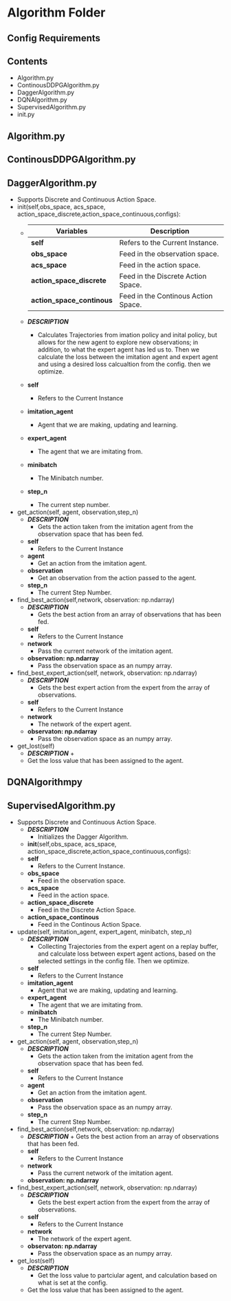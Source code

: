 # Algorithm Folder
## Config Requirements
## Contents
*   Algorithm.py
*   ContinousDDPGAlgorithm.py
*   DaggerAlgorithm.py
*   DQNAlgorithm.py
*   SupervisedAlgorithm.py
*   init.py  

##  Algorithm.py

##  ContinousDDPGAlgorithm.py

##  DaggerAlgorithm.py
*   Supports Discrete and Continuous Action Space. 
*   init(self,obs_space, acs_space, action_space_discrete,action_space_continuous,configs):
    -   |   Variables   |   Description   |
        |       ---     |       ---       |
        |    **self**   | Refers to the Current Instance. |
        |   **obs_space**   |Feed in the observation space. |
        |    **acs_space**   | Feed in the action space.  |
        |   **action_space_discrete**   | Feed in the Discrete Action Space.  |
        |     **action_space_continous**   | Feed in the Continous Action Space. |

    -   ***DESCRIPTION***
        +   Calculates Trajectories from imation policy and inital policy, but allows for the new agent to explore new observations; in addition, to what the expert agent has led us to. Then we calculate the loss between the imitation agent and expert agent and using a desired loss calcualtion from the config. then we optimize. 
    -   **self**
        +   Refers to the Current Instance
    -   **imitation_agent**
        +   Agent that we are making, updating and learning. 
    -   **expert_agent**
        +   The agent that we are imitating from.
    -   **minibatch**
        +   The Minibatch number.
    -   **step_n**
        +   The current step number.
*   get_action(self, agent, observation,step_n)
    -   ***DESCRIPTION***
        +   Gets the action taken from the imitation agent from the observation space that has been fed. 
    -   **self**
        +   Refers to the Current Instance
    -   **agent**
        +   Get an action from the imitation agent.
    -   **observation**
        +   Get an observation from the action passed to the agent.
    -   **step_n**
        +   The current Step Number.
*   find_best_action(self,network, observation: np.ndarray)
    -   ***DESCRIPTION***
        +   Gets the best action from an array of observations that has been fed. 
    -   **self**
        +   Refers to the Current Instance
    -   **network**
        +   Pass the current network of the imitation agent. 
    -   **observation: np.ndarray**
        +   Pass the observation space as an numpy array.
*   find_best_expert_action(self, network, observation: np.ndarray)
    -   ***DESCRIPTION***
        +   Gets the best expert action from the expert from the array of observations.
    -   **self**
        +   Refers to the Current Instance
    -   **network**
        +   The network of the expert agent.
    -   **observaton: np.ndarray**
         +   Pass the observation space as an numpy array.
*   get_lost(self)
    -   ***DESCRIPTION***
        +
    -   Get the loss value that has been assigned to the agent. 

##  DQNAlgorithmpy

##  SupervisedAlgorithm.py
*   Supports Discrete and Continuous Action Space. 
    -   ***DESCRIPTION***
        +   Initializes the Dagger Algorithm.
    *   __init__(self,obs_space, acs_space, action_space_discrete,action_space_continuous,configs):
    -   **self**
        +   Refers to the Current Instance.
    -   **obs_space**
        +   Feed in the observation space.
    -   **acs_space**
        +   Feed in the action space. 
    -   **action_space_discrete**
        +   Feed in the Discrete Action Space. 
    -   **action_space_continous**
        +    Feed in the Continous Action Space. 
*   update(self, imitation_agent, expert_agent, minibatch, step_n)
    -   ***DESCRIPTION***
        +   Collecting Trajectories from the expert agent on a replay buffer, and calculate loss between expert agent actions, based on the selected settings in the config file. Then we optimize. 
    -   **self**
        +   Refers to the Current Instance
    -   **imitation_agent**
        +   Agent that we are making, updating and learning. 
    -   **expert_agent**
        +   The agent that we are imitating from.
    -   **minibatch**
        +   The Minibatch number.
    -   **step_n**
        +   The current Step Number.
*   get_action(self, agent, observation,step_n)
    -   ***DESCRIPTION***
        +   Gets the action taken from the imitation agent from the observation space that has been fed. 
    -   **self**
        +   Refers to the Current Instance
    -   **agent**
        +   Get an action from the imitation agent.
    -   **observation**
        +   Pass the observation space as an numpy array.
    -   **step_n**
        +   The current Step Number.
*   find_best_action(self,network, observation: np.ndarray)
      -   ***DESCRIPTION***
        +   Gets the best action from an array of observations that has been fed. 
    -   **self**
        +   Refers to the Current Instance
    -   **network**
        +   Pass the current network of the imitation agent. 
    -   **observation: np.ndarray**
*   find_best_expert_action(self, network, observation: np.ndarray)
    -   ***DESCRIPTION***
        +   Gets the best expert action from the expert from the array of observations.
    -   **self**
        +   Refers to the Current Instance
    -   **network**
        +   The network of the expert agent.
    -   **observaton: np.ndarray**
         +   Pass the observation space as an numpy array.
*   get_lost(self)
    -   ***DESCRIPTION***
        +   Get the loss value to partciular agent, and calculation based on what is set at the config. 
    -   Get the loss value that has been assigned to the agent. 
    
